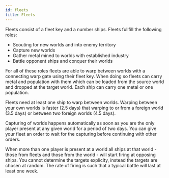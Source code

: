 ```yaml
---
id: fleets
title: Fleets
---
```


Fleets consist of a fleet key and a number ships. Fleets fullfill the following roles:

- Scouting for new worlds and into enemy territory
- Capture new worlds
- Gather metal mined to worlds with established industry
- Battle opponent ships and conquer their worlds

For all of these roles fleets are able to warp between worlds with a connecting warp gate using their fleet key. When doing so fleets can carry metal and population with them which can be loaded from the source world and dropped at the target world. Each ship can carry one metal or one population. 

Fleets need at least one ship to warp between worlds. Warping between your own worlds is faster (2.5 days) that warping to or from a foreign world (3.5 days) or between two foreign worlds (4.5 days).

Capturing of worlds happens automatically as soon as you are the only player present at any given world for a period of two days. You can give your fleet an order to wait for the capturing before continuing with other orders.

When more than one player is present at a world all ships at that world - those from fleets and those from the world - will start firing at opposing ships. You cannot determine the targets explicity, instead the targets are chosen at random. The rate of firing is such that a typical battle will last at least one week.

